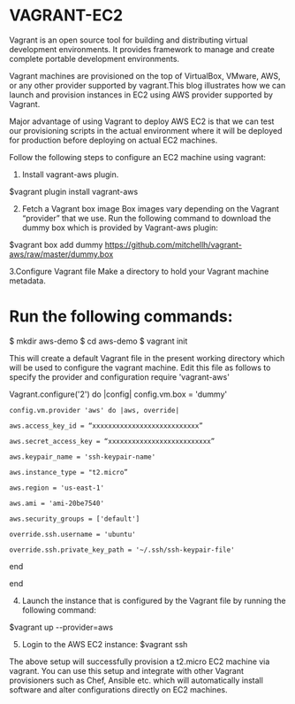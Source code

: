 # VAGRANT-EC2
Vagrant is an open source tool for building and distributing virtual development environments. It provides framework to manage and create complete portable development environments.

Vagrant machines are provisioned on the top of VirtualBox, VMware, AWS, or any other provider supported by vagrant.This blog illustrates how we can launch and provision instances in EC2 using AWS provider supported by Vagrant.

Major advantage of using Vagrant to deploy AWS EC2 is that we can test our provisioning scripts in the actual environment where it will be deployed for production before deploying on actual EC2 machines.

Follow the following steps to configure an EC2 machine using vagrant:

1. Install vagrant-aws plugin.

$vagrant plugin install vagrant-aws

2. Fetch a Vagrant box image
Box images vary depending on the Vagrant “provider” that we use. Run the following command to download the dummy box which is provided by Vagrant-aws plugin:

$vagrant box add dummy https://github.com/mitchellh/vagrant-aws/raw/master/dummy.box

3.Configure Vagrant file
Make a directory to hold your Vagrant machine metadata.

# Run the following commands:
$ mkdir aws-demo
$ cd aws-demo
$ vagrant init

This will create a default Vagrant file in the present working directory which will be used to configure the vagrant machine. Edit this file as follows to specify the provider and configuration
require 'vagrant-aws'

Vagrant.configure('2') do |config|
    config.vm.box = 'dummy'
    
    config.vm.provider 'aws' do |aws, override|
    
    aws.access_key_id = “xxxxxxxxxxxxxxxxxxxxxxxxxxx”
    
    aws.secret_access_key = “xxxxxxxxxxxxxxxxxxxxxxxxxx”
    
    aws.keypair_name = 'ssh-keypair-name'
    
    aws.instance_type = "t2.micro”
    
    aws.region = 'us-east-1'
    
    aws.ami = 'ami-20be7540'
    
    aws.security_groups = ['default']
    
    override.ssh.username = 'ubuntu'
    
    override.ssh.private_key_path = '~/.ssh/ssh-keypair-file'
    
  end
  
end

4. Launch the instance that is configured by the Vagrant file by running the following command:

$vagrant up --provider=aws

5. Login to the AWS EC2 instance:
$vagrant ssh

The above setup will successfully provision a t2.micro EC2 machine via vagrant.
You can use this setup and integrate with other Vagrant provisioners such as Chef, Ansible etc. which will automatically install software and alter configurations directly on EC2 machines.
